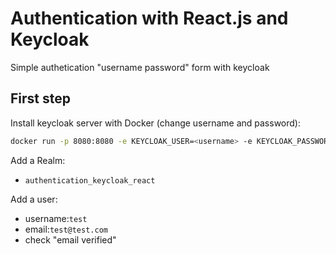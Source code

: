 # Authentication with React.js and Keycloak

Simple authetication "username password" form with keycloak

## First step

Install keycloak server with Docker (change username and password):

```bash
docker run -p 8080:8080 -e KEYCLOAK_USER=<username> -e KEYCLOAK_PASSWORD=<password> quay.io/keycloak/keycloak:18.0.0
```

Add a Realm: 
-   `authentication_keycloak_react`

Add a user:
-   username:`test`
-   email:`test@test.com`
-   check "email verified"
